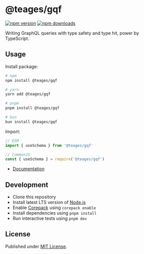 # @teages/gqf

[![npm version][npm-version-src]][npm-version-href]
[![npm downloads][npm-downloads-src]][npm-downloads-href]

<!-- [![bundle][bundle-src]][bundle-href] -->
<!-- [![Codecov][codecov-src]][codecov-href] -->

Writing GraphQL queries with type safety and type hit, power by TypeScript.

## Usage

Install package:

```sh
# npm
npm install @teages/gqf

# yarn
yarn add @teages/gqf

# pnpm
pnpm install @teages/gqf

# bun
bun install @teages/gqf
```

Import:

```js
// ESM
import { useSchema } from '@teages/gqf'

// CommonJS
const { useSchema } = require('@teages/gqf')
```

- [Documentation](https://gqf.teages.xyz)

## Development

- Clone this repository
- Install latest LTS version of [Node.js](https://nodejs.org/en/)
- Enable [Corepack](https://github.com/nodejs/corepack) using `corepack enable`
- Install dependencies using `pnpm install`
- Run interactive tests using `pnpm dev`

## License

Published under [MIT License](./LICENSE).

<!-- Badges -->

[npm-version-src]: https://img.shields.io/npm/v/@teages/gqf?style=flat&color=blue
[npm-version-href]: https://npmjs.com/package/@teages/gqf
[npm-downloads-src]: https://img.shields.io/npm/dm/@teages/gqf?style=flat&color=blue
[npm-downloads-href]: https://npmjs.com/package/@teages/gqf

<!-- [codecov-src]: https://img.shields.io/codecov/c/gh/Teages/gqf/main?style=flat&color=blue
[codecov-href]: https://codecov.io/gh/Teages/gqf

[bundle-src]: https://img.shields.io/bundlephobia/minzip/@teages/gqf?style=flat&color=blue
[bundle-href]: https://bundlephobia.com/result?p=@teages/gqf -->
